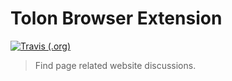 # Tolon Browser Extension

[![Travis (.org)](https://img.shields.io/travis/rwanyoike/tolon)](https://travis-ci.org/rwanyoike/tolon)

> Find page related website discussions.
